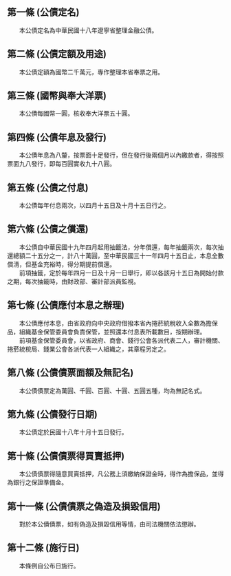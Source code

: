 第一條 (公債定名)
-----------------
　　本公債定名為中華民國十八年遼寧省整理金融公債。  


第二條 (公債定額及用途)
-----------------------
　　本公債定額為國幣二千萬元，專作整理本省奉票之用。  


第三條 (國幣與奉大洋票)
-----------------------
　　本公債每國幣一圓，核收奉大洋票五十圓。  


第四條 (公債年息及發行)
-----------------------
　　本公債年息為八釐，按票面十足發行，但在發行後兩個月以內繳款者，得按照票面九八發行，即每百圓實收九十八圓。  


第五條 (公債之付息)
-------------------
　　本公債每年付息兩次，以四月十五日及十月十五日行之。  


第六條 (公債之償還)
-------------------
　　本公債自中華民國十九年四月起用抽籤法，分年償還，每年抽籤兩次，每次抽還總額二十五分之一，計八十萬圓，至中華民國三十一年四月十五日止，本息全數償清，但基金充裕時，得分期提前償還。  
　　前項抽籤，定於每年四月一日及十月一日舉行，即以各該月十五日為開始付款之期，每次抽籤時，由財政部、審計部派員監視。  


第七條 (公債應付本息之辦理)
---------------------------
　　本公債應付本息，由省政府向中央政府借撥本省內捲菸統稅收入全數為擔保品，組織基金保管委員會負責保管，並照還本付息表所載數目，按期辦理。  
　　前項基金保管委員會，以省政府、商會、錢行公會各派代表二人，審計機關、捲菸統稅局、錢業公會各派代表一人組織之，其章程另定之。  


第八條 (公債債票面額及無記名)
-----------------------------
　　本公債債票定為萬圓、千圓、百圓、十圓、五圓五種，均為無記名式。  


第九條 (公債發行日期)
---------------------
　　本公債定於民國十八年十月十五日發行。  


第十條 (公債債票得買賣抵押)
---------------------------
　　本公債債票得隨意買賣抵押，凡公務上須繳納保證金時，得作為擔保品，並得為銀行之保證準備金。  


第十一條 (公債債票之偽造及損毀信用)
-----------------------------------
　　對於本公債債票，如有偽造及損毀信用等情，由司法機關依法懲辦。  


第十二條 (施行日)
-----------------
　　本條例自公布日施行。